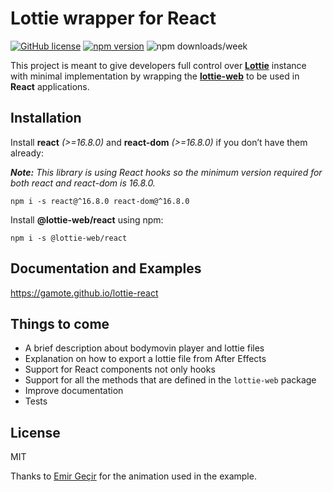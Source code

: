 # Lottie wrapper for React

[![GitHub license](https://img.shields.io/badge/license-MIT-blue.svg)](https://github.com/Gamote/lottie-react/blob/master/LICENSE) [![npm version](https://img.shields.io/npm/v/@lottie-web/react.svg?style=flat)](https://www.npmjs.com/package/@lottie-web/react) ![npm downloads/week](https://img.shields.io/npm/dw/@lottie-web/react)

This project is meant to give developers full control over **[Lottie](https://airbnb.design/lottie/)** instance with minimal implementation by wrapping the **[lottie-web](https://github.com/airbnb/lottie-web)** to be used in **React** applications.

## Installation

Install **react** _(>=16.8.0)_ and **react-dom** _(>=16.8.0)_ if you don’t have them already:

_**Note:** This library is using React hooks so the minimum version required for both react and react-dom is 16.8.0._

```
npm i -s react@^16.8.0 react-dom@^16.8.0
```

Install **@lottie-web/react** using npm:
```
npm i -s @lottie-web/react
```

## Documentation and Examples

https://gamote.github.io/lottie-react

## Things to come

-   A brief description about bodymovin player and lottie files
-   Explanation on how to export a lottie file from After Effects
-   Support for React components not only hooks
-   Support for all the methods that are defined in the `lottie-web` package
-   Improve documentation
-   Tests

## License

MIT

Thanks to [Emir Geçir](https://lottiefiles.com/user/249884) for the animation used in the example.
